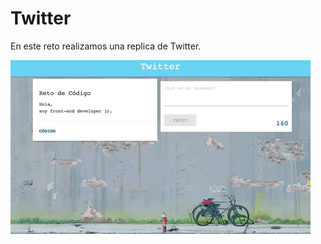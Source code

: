 # **Twitter**

En este reto realizamos una replica de Twitter.

![Sin titulo](assets/images/twitter.gif)

